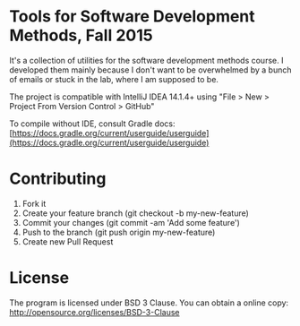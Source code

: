 Tools for Software Development Methods, Fall 2015
=================================================

It's a collection of utilities for the software development methods course. I developed them mainly because I don't want to be overwhelmed by a bunch of emails or stuck in the lab, where I am supposed to be.

The project is compatible with IntelliJ IDEA 14.1.4+ using "File > New > Project From Version Control > GitHub"

To compile without IDE, consult Gradle docs: [https://docs.gradle.org/current/userguide/userguide](https://docs.gradle.org/current/userguide/userguide)

Contributing
============
1. Fork it
2. Create your feature branch (git checkout -b my-new-feature)
3. Commit your changes (git commit -am 'Add some feature')
4. Push to the branch (git push origin my-new-feature)
5. Create new Pull Request

License
=======
The program is licensed under BSD 3 Clause. You can obtain a online copy: http://opensource.org/licenses/BSD-3-Clause

